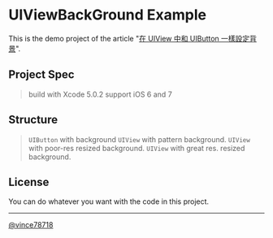 # UIViewBackGround Example

This is the demo project of the article "[在 UIView 中和 UIButton 一樣設定背景](http://kumayast.blogspot.com/2013/11/uiview-resizable-background.html)".

## Project Spec

> build with Xcode 5.0.2
> support iOS 6 and 7

## Structure

> `UIButton` with background
> `UIView` with pattern background.
> `UIView` with poor-res resized background.
> `UIView` with great res. resized background.

## License

You can do whatever you want with the code in this project.

-------

[@vince78718](https://twitter.com/vince78718)

